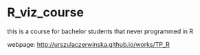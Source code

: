 # R_viz_course
this is a course for bachelor students that never programmed in R

webpage: http://urszulaczerwinska.github.io/works/TP_R
